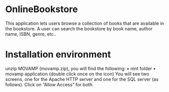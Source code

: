 # OnlineBookstore
This application lets users browse a collection of books that are available in the bookstore. A user can search the bookstore by book name, author name, ISBN, genre, etc..

# Installation environment
unzip MOVAMP (movamp.zip), you will find the following: 
•	mnt folder
•	movamp application (double click once on the icon)
You will see two screens, one for the Apache HTTP server and one for the SQL server (as follows). Click on “Allow Access” for both.

